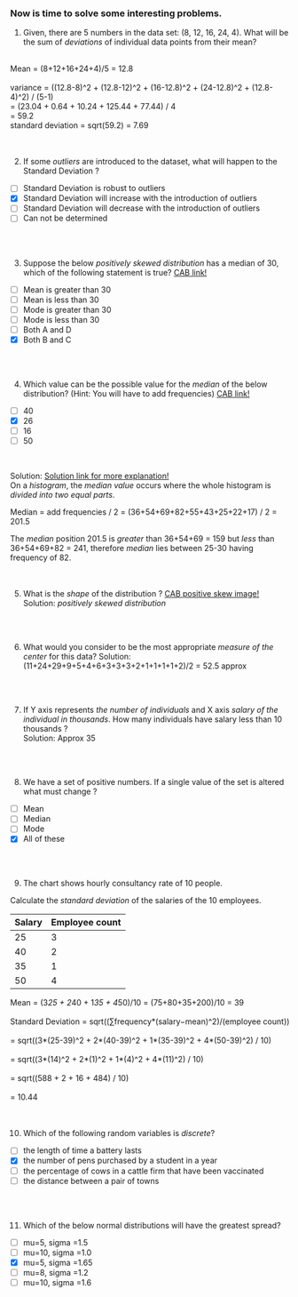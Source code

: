 ### Now is time to solve some interesting problems.

1. Given, there are 5 numbers in the data set: (8, 12, 16, 24, 4). What will be the sum of *deviations* of individual data points from their mean? <br/>
<br/>
Mean = (8+12+16+24+4)/5 = 12.8 <br/>
<br/>
variance = ((12.8-8)^2 + (12.8-12)^2 + (16-12.8)^2 + (24-12.8)^2 + (12.8-4)^2) / (5-1)<br/>
		 = (23.04 + 0.64 + 10.24 + 125.44 + 77.44) / 4 <br/>
		 = 59.2
<br/>
standard deviation = sqrt(59.2) = 7.69 <br/>
<br/>
<br/>

2. If some *outliers* are introduced to the dataset, what will happen to the Standard Deviation ? 
 
- [ ] Standard Deviation is robust to outliers
- [X] Standard Deviation will increase with the introduction of outliers
- [ ] Standard Deviation will decrease with the introduction of outliers
- [ ] Can not be determined <br/>
<br/>
<br/>

3. Suppose the below *positively skewed distribution* has a median of 30, which of the following statement is true? [CAB link!](https://i0.wp.com/dsft.code-data-ai.com/wp-content/uploads/2019/12/1-stat-11.jpg?w=402&ssl=1)

- [ ] Mean is greater than 30
- [ ] Mean is less than 30
- [ ] Mode is greater than 30
- [ ] Mode is less than 30
- [ ] Both A and D
- [X] Both B and C<br/>
<br/>
<br/>

4. Which value can be the possible value for the *median* of the below distribution? (Hint: You will have to add frequencies) [CAB link!](https://i0.wp.com/dsft.code-data-ai.com/wp-content/uploads/2019/12/1-stat-12.jpg?w=328&ssl=1)

- [ ] 40
- [X] 26
- [ ] 16
- [ ] 50 <br/>
<br>

Solution: [Solution link for more explanation!](https://math.stackexchange.com/questions/2591946/how-to-find-median-from-a-histogram)<br/>
On a *histogram*, the *median value* occurs where the whole histogram is *divided into two equal parts*.<br/>

Median = add frequencies / 2 = (36+54+69+82+55+43+25+22+17) / 2
	   = 201.5 
<br/>

The *median* position 201.5 is *greater* than 36+54+69 = 159 but *less* than 36+54+69+82 = 241, therefore *median* lies between 25-30 having frequency of 82.<br/>
<br/>
<br/>

5. What is the *shape* of the distribution ? [CAB positive skew image!](https://i1.wp.com/dsft.code-data-ai.com/wp-content/uploads/2019/12/1-stat-13.jpg?w=544&ssl=1)<br/>
Solution: *positively skewed distribution*<br/>
<br/>
<br/>

6. What would you consider to be the most appropriate *measure of the center* for this data?
Solution: (11+24+29+9+5+4+6+3+3+3+2+1+1+1+1+2)/2 = 52.5 approx <br/>
<br/>
<br/>

7. If Y axis represents *the number of individuals* and X axis *salary of the individual in thousands*. How many individuals have salary less than 10 thousands ?<br/>
Solution: Approx 35 <br/>
<br/>
<br/>

8. We have a set of positive numbers. If a single value of the set is altered what must change ? <br/>

- [ ] Mean
- [ ] Median
- [ ] Mode
- [X] All of these<br/>
<br/>
<br/>

9. The chart shows hourly consultancy rate of 10 people. 

Calculate the *standard deviation* of the salaries of the 10 employees.

Salary | Employee count
------ | -------------
  25   |       3
  40   |       2
  35   |       1
  50   |       4

Mean = (3*25 + 2*40 + 1*35 + 4*50)/10 = (75+80+35+200)/10 = 39 <br/>
<br/>
Standard Deviation = sqrt((∑frequency*(salary−mean)^2)/(employee count))<br/>
<br/>
				   = sqrt((3*(25-39)^2 + 2*(40-39)^2 + 1*(35-39)^2 + 4*(50-39)^2) / 10)<br/>
<br/>
				   = sqrt((3*(14)^2 + 2*(1)^2 + 1*(4)^2 + 4*(11)^2) / 10)<br/>
<br/>
				   = sqrt((588 + 2 + 16 + 484) / 10)<br/>
<br/>
				   = 10.44<br/>
<br/>
<br/>

10.  Which of the following random variables is *discrete*?

- [ ] the length of time a battery lasts
- [X] the number of pens purchased by a student in a year
- [ ] the percentage of cows in a cattle firm that have been vaccinated
- [ ] the distance between a pair of towns<br/>
<br/>
<br/>

11. Which of the below normal distributions will have the greatest spread?


- [ ] mu=5,  sigma =1.5
- [ ] mu=10, sigma =1.0
- [X] mu=5,  sigma =1.65
- [ ] mu=8,  sigma =1.2
- [ ] mu=10, sigma =1.6<br/>
<br/>
<br/>